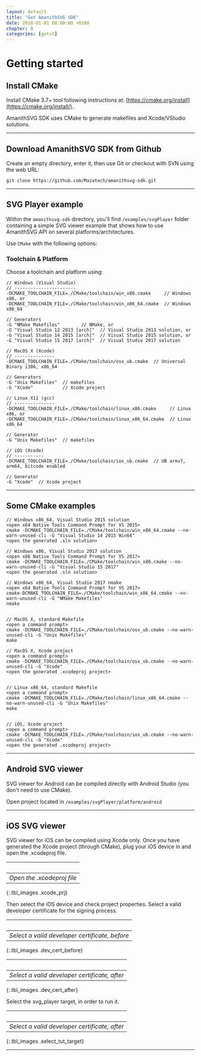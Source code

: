 ```yaml
---
layout: default
title: "Get AmanithSVG SDK"
date: 2018-01-01 08:00:00 +0100
chapter: 0
categories: [getst]
---
```


# Getting started

## Install CMake

Install CMake 3.7+ tool following instructions at: [https://cmake.org/install](https://cmake.org/install/).

AmanithSVG SDK uses CMake to generate makefiles and Xcode/VStudio solutions. 

___

## Download AmanithSVG SDK from Github

Create an empty directory, enter it, then use Git or checkout with SVN using the web URL:

```
git clone https://github.com/Mazatech/amanithsvg-sdk.git
```

---

## SVG Player example

Within the `amanithsvg-sdk` directory, you'll find `/examples/svgPlayer` folder containing a simple SVG viewer example that shows how to use AmanithSVG API on several platforms/architectures.

Use `CMake` with the following options:

### Toolchain & Platform

Choose a toolchain and platform using:

```
// Windows (Visual Studio)
// -----------------------
-DCMAKE_TOOLCHAIN_FILE=./CMake/toolchain/win_x86.cmake     // Windows x86, or
-DCMAKE_TOOLCHAIN_FILE=./CMake/toolchain/win_x86_64.cmake  // Windows x86_64

// Generators 
-G "NMake Makefiles"        // NMake, or 
-G "Visual Studio 12 2013 [arch]"  // Visual Studio 2013 solution, or
-G "Visual Studio 14 2015 [arch]"  // Visual Studio 2015 solution, or
-G "Visual Studio 15 2017 [arch]"  // Visual Studio 2017 solution 
```

```
// MacOS X (Xcode)
// ---------------
-DCMAKE_TOOLCHAIN_FILE=./CMake/toolchain/osx_ub.cmake  // Universal Binary i386, x86_64

// Generators
-G "Unix Makefiles"  // makefiles  
-G "Xcode"           // Xcode project
```

```
// Linux X11 (gcc)
// ---------------
-DCMAKE_TOOLCHAIN_FILE=./CMake/toolchain/linux_x86.cmake     // Linux x86, or
-DCMAKE_TOOLCHAIN_FILE=./CMake/toolchain/linux_x86_64.cmake  // Linux x86_64

// Generator
-G "Unix Makefiles"  // makefiles
```

```
// iOS (Xcode)
// -----------
-DCMAKE_TOOLCHAIN_FILE=./CMake/toolchain/ios_ub.cmake  // UB armv7, arm64, bitcode enabled

// Generator
-G "Xcode"  // Xcode project
```

---

## Some CMake examples

```
// Windows x86_64, Visual Studio 2015 solution
<open x64 Native Tools Command Prompt for VS 2015>
cmake -DCMAKE_TOOLCHAIN_FILE=./CMake/toolchain/win_x86_64.cmake --no-warn-unused-cli -G "Visual Studio 14 2015 Win64"
<open the generated .sln solution>

// Windows x86, Visual Studio 2017 solution
<open x86 Native Tools Command Prompt for VS 2017>
cmake -DCMAKE_TOOLCHAIN_FILE=./CMake/toolchain/win_x86.cmake --no-warn-unused-cli -G "Visual Studio 15 2017"
<open the generated .sln solution>

// Windows x86_64, Visual Studio 2017 nmake
<open x64 Native Tools Command Prompt for VS 2017>
cmake-DCMAKE_TOOLCHAIN_FILE=./CMake/toolchain/win_x86_64.cmake --no-warn-unused-cli -G "NMake Makefiles"
nmake


// MacOS X, standard Makefile
<open a command prompt>
cmake -DCMAKE_TOOLCHAIN_FILE=./CMake/toolchain/osx_ub.cmake --no-warn-unused-cli -G "Unix Makefiles"
make

// MacOS X, Xcode project
<open a command prompt>
cmake -DCMAKE_TOOLCHAIN_FILE=./CMake/toolchain/osx_ub.cmake --no-warn-unused-cli -G "Xcode"
<open the generated .xcodeproj project>


// Linux x86_64, standard Makefile
<open a command prompt>
cmake -DCMAKE_TOOLCHAIN_FILE=./CMake/toolchain/linux_x86_64.cmake --no-warn-unused-cli -G "Unix Makefiles"
make


// iOS, Xcode project
<open a command prompt>
cmake -DCMAKE_TOOLCHAIN_FILE=./CMake/toolchain/ios_ub.cmake --no-warn-unused-cli -G "Xcode"
<open the generated .xcodeproj project>

```

---

## Android SVG viewer

SVG viewer for Android can be compiled directly with Android Studio (you don't need to use CMake).

Open project located in `/examples/svgPlayer/platform/android`

---

## iOS SVG viewer

SVG viewer for iOS can be compiled using Xcode only.
Once you have generated the Xcode project (through CMake), plug your iOS device in and open the .xcodeproj file.

| &nbsp; |
| :---: |
| *Open the .xcodeproj file* |
{:.tbl_images .xcode_prj} 

Then select the iOS device and check project properties.
Select a valid developer certificate for the signing process.

| &nbsp; |
| :---: |
| *Select a valid developer certificate, before* |
{:.tbl_images .dev_cert_before} 

| &nbsp; |
| :---: |
| *Select a valid developer certificate, after* |
{:.tbl_images .dev_cert_after} 

Select the svg_player target, in order to run it.

| &nbsp; |
| :---: |
| *Select a valid developer certificate, after* |
{:.tbl_images .select_tut_target} 

---
